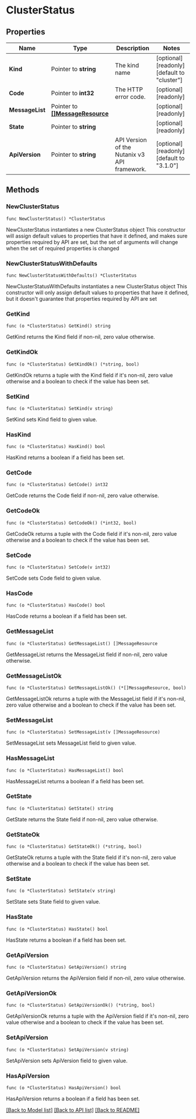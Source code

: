 # ClusterStatus

## Properties

Name | Type | Description | Notes
------------ | ------------- | ------------- | -------------
**Kind** | Pointer to **string** | The kind name | [optional] [readonly] [default to "cluster"]
**Code** | Pointer to **int32** | The HTTP error code. | [optional] [readonly] 
**MessageList** | Pointer to [**[]MessageResource**](MessageResource.md) |  | [optional] [readonly] 
**State** | Pointer to **string** |  | [optional] [readonly] 
**ApiVersion** | Pointer to **string** | API Version of the Nutanix v3 API framework. | [optional] [readonly] [default to "3.1.0"]

## Methods

### NewClusterStatus

`func NewClusterStatus() *ClusterStatus`

NewClusterStatus instantiates a new ClusterStatus object
This constructor will assign default values to properties that have it defined,
and makes sure properties required by API are set, but the set of arguments
will change when the set of required properties is changed

### NewClusterStatusWithDefaults

`func NewClusterStatusWithDefaults() *ClusterStatus`

NewClusterStatusWithDefaults instantiates a new ClusterStatus object
This constructor will only assign default values to properties that have it defined,
but it doesn't guarantee that properties required by API are set

### GetKind

`func (o *ClusterStatus) GetKind() string`

GetKind returns the Kind field if non-nil, zero value otherwise.

### GetKindOk

`func (o *ClusterStatus) GetKindOk() (*string, bool)`

GetKindOk returns a tuple with the Kind field if it's non-nil, zero value otherwise
and a boolean to check if the value has been set.

### SetKind

`func (o *ClusterStatus) SetKind(v string)`

SetKind sets Kind field to given value.

### HasKind

`func (o *ClusterStatus) HasKind() bool`

HasKind returns a boolean if a field has been set.

### GetCode

`func (o *ClusterStatus) GetCode() int32`

GetCode returns the Code field if non-nil, zero value otherwise.

### GetCodeOk

`func (o *ClusterStatus) GetCodeOk() (*int32, bool)`

GetCodeOk returns a tuple with the Code field if it's non-nil, zero value otherwise
and a boolean to check if the value has been set.

### SetCode

`func (o *ClusterStatus) SetCode(v int32)`

SetCode sets Code field to given value.

### HasCode

`func (o *ClusterStatus) HasCode() bool`

HasCode returns a boolean if a field has been set.

### GetMessageList

`func (o *ClusterStatus) GetMessageList() []MessageResource`

GetMessageList returns the MessageList field if non-nil, zero value otherwise.

### GetMessageListOk

`func (o *ClusterStatus) GetMessageListOk() (*[]MessageResource, bool)`

GetMessageListOk returns a tuple with the MessageList field if it's non-nil, zero value otherwise
and a boolean to check if the value has been set.

### SetMessageList

`func (o *ClusterStatus) SetMessageList(v []MessageResource)`

SetMessageList sets MessageList field to given value.

### HasMessageList

`func (o *ClusterStatus) HasMessageList() bool`

HasMessageList returns a boolean if a field has been set.

### GetState

`func (o *ClusterStatus) GetState() string`

GetState returns the State field if non-nil, zero value otherwise.

### GetStateOk

`func (o *ClusterStatus) GetStateOk() (*string, bool)`

GetStateOk returns a tuple with the State field if it's non-nil, zero value otherwise
and a boolean to check if the value has been set.

### SetState

`func (o *ClusterStatus) SetState(v string)`

SetState sets State field to given value.

### HasState

`func (o *ClusterStatus) HasState() bool`

HasState returns a boolean if a field has been set.

### GetApiVersion

`func (o *ClusterStatus) GetApiVersion() string`

GetApiVersion returns the ApiVersion field if non-nil, zero value otherwise.

### GetApiVersionOk

`func (o *ClusterStatus) GetApiVersionOk() (*string, bool)`

GetApiVersionOk returns a tuple with the ApiVersion field if it's non-nil, zero value otherwise
and a boolean to check if the value has been set.

### SetApiVersion

`func (o *ClusterStatus) SetApiVersion(v string)`

SetApiVersion sets ApiVersion field to given value.

### HasApiVersion

`func (o *ClusterStatus) HasApiVersion() bool`

HasApiVersion returns a boolean if a field has been set.


[[Back to Model list]](../README.md#documentation-for-models) [[Back to API list]](../README.md#documentation-for-api-endpoints) [[Back to README]](../README.md)


